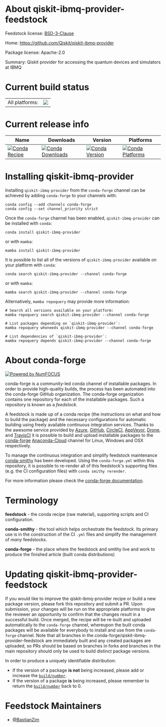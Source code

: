 About qiskit-ibmq-provider-feedstock
====================================

Feedstock license: [BSD-3-Clause](https://github.com/conda-forge/qiskit-ibmq-provider-feedstock/blob/main/LICENSE.txt)

Home: https://github.com/Qiskit/qiskit-ibmq-provider

Package license: Apache-2.0

Summary: Qiskit provider for accessing the quantum devices and simulators at IBMQ

Current build status
====================


<table><tr><td>All platforms:</td>
    <td>
      <a href="https://dev.azure.com/conda-forge/feedstock-builds/_build/latest?definitionId=16097&branchName=main">
        <img src="https://dev.azure.com/conda-forge/feedstock-builds/_apis/build/status/qiskit-ibmq-provider-feedstock?branchName=main">
      </a>
    </td>
  </tr>
</table>

Current release info
====================

| Name | Downloads | Version | Platforms |
| --- | --- | --- | --- |
| [![Conda Recipe](https://img.shields.io/badge/recipe-qiskit--ibmq--provider-green.svg)](https://anaconda.org/conda-forge/qiskit-ibmq-provider) | [![Conda Downloads](https://img.shields.io/conda/dn/conda-forge/qiskit-ibmq-provider.svg)](https://anaconda.org/conda-forge/qiskit-ibmq-provider) | [![Conda Version](https://img.shields.io/conda/vn/conda-forge/qiskit-ibmq-provider.svg)](https://anaconda.org/conda-forge/qiskit-ibmq-provider) | [![Conda Platforms](https://img.shields.io/conda/pn/conda-forge/qiskit-ibmq-provider.svg)](https://anaconda.org/conda-forge/qiskit-ibmq-provider) |

Installing qiskit-ibmq-provider
===============================

Installing `qiskit-ibmq-provider` from the `conda-forge` channel can be achieved by adding `conda-forge` to your channels with:

```
conda config --add channels conda-forge
conda config --set channel_priority strict
```

Once the `conda-forge` channel has been enabled, `qiskit-ibmq-provider` can be installed with `conda`:

```
conda install qiskit-ibmq-provider
```

or with `mamba`:

```
mamba install qiskit-ibmq-provider
```

It is possible to list all of the versions of `qiskit-ibmq-provider` available on your platform with `conda`:

```
conda search qiskit-ibmq-provider --channel conda-forge
```

or with `mamba`:

```
mamba search qiskit-ibmq-provider --channel conda-forge
```

Alternatively, `mamba repoquery` may provide more information:

```
# Search all versions available on your platform:
mamba repoquery search qiskit-ibmq-provider --channel conda-forge

# List packages depending on `qiskit-ibmq-provider`:
mamba repoquery whoneeds qiskit-ibmq-provider --channel conda-forge

# List dependencies of `qiskit-ibmq-provider`:
mamba repoquery depends qiskit-ibmq-provider --channel conda-forge
```


About conda-forge
=================

[![Powered by
NumFOCUS](https://img.shields.io/badge/powered%20by-NumFOCUS-orange.svg?style=flat&colorA=E1523D&colorB=007D8A)](https://numfocus.org)

conda-forge is a community-led conda channel of installable packages.
In order to provide high-quality builds, the process has been automated into the
conda-forge GitHub organization. The conda-forge organization contains one repository
for each of the installable packages. Such a repository is known as a *feedstock*.

A feedstock is made up of a conda recipe (the instructions on what and how to build
the package) and the necessary configurations for automatic building using freely
available continuous integration services. Thanks to the awesome service provided by
[Azure](https://azure.microsoft.com/en-us/services/devops/), [GitHub](https://github.com/),
[CircleCI](https://circleci.com/), [AppVeyor](https://www.appveyor.com/),
[Drone](https://cloud.drone.io/welcome), and [TravisCI](https://travis-ci.com/)
it is possible to build and upload installable packages to the
[conda-forge](https://anaconda.org/conda-forge) [Anaconda-Cloud](https://anaconda.org/)
channel for Linux, Windows and OSX respectively.

To manage the continuous integration and simplify feedstock maintenance
[conda-smithy](https://github.com/conda-forge/conda-smithy) has been developed.
Using the ``conda-forge.yml`` within this repository, it is possible to re-render all of
this feedstock's supporting files (e.g. the CI configuration files) with ``conda smithy rerender``.

For more information please check the [conda-forge documentation](https://conda-forge.org/docs/).

Terminology
===========

**feedstock** - the conda recipe (raw material), supporting scripts and CI configuration.

**conda-smithy** - the tool which helps orchestrate the feedstock.
                   Its primary use is in the construction of the CI ``.yml`` files
                   and simplify the management of *many* feedstocks.

**conda-forge** - the place where the feedstock and smithy live and work to
                  produce the finished article (built conda distributions)


Updating qiskit-ibmq-provider-feedstock
=======================================

If you would like to improve the qiskit-ibmq-provider recipe or build a new
package version, please fork this repository and submit a PR. Upon submission,
your changes will be run on the appropriate platforms to give the reviewer an
opportunity to confirm that the changes result in a successful build. Once
merged, the recipe will be re-built and uploaded automatically to the
`conda-forge` channel, whereupon the built conda packages will be available for
everybody to install and use from the `conda-forge` channel.
Note that all branches in the conda-forge/qiskit-ibmq-provider-feedstock are
immediately built and any created packages are uploaded, so PRs should be based
on branches in forks and branches in the main repository should only be used to
build distinct package versions.

In order to produce a uniquely identifiable distribution:
 * If the version of a package **is not** being increased, please add or increase
   the [``build/number``](https://docs.conda.io/projects/conda-build/en/latest/resources/define-metadata.html#build-number-and-string).
 * If the version of a package **is** being increased, please remember to return
   the [``build/number``](https://docs.conda.io/projects/conda-build/en/latest/resources/define-metadata.html#build-number-and-string)
   back to 0.

Feedstock Maintainers
=====================

* [@BastianZim](https://github.com/BastianZim/)

